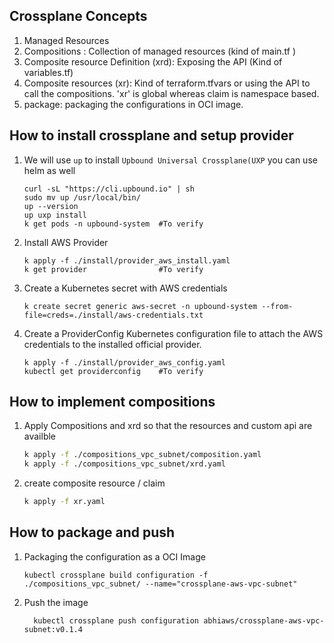## Crossplane Concepts
1. Managed Resources
2. Compositions : Collection of managed resources (kind of main.tf )
3. Composite resource Definition (xrd): Exposing the API (Kind of variables.tf)
4. Composite resources (xr): Kind of terraform.tfvars or using the API to call the compositions. 'xr' is global whereas claim is namespace based.
5. package: packaging the configurations in OCI image.


## How to install crossplane and setup provider
1. We will use `up` to install `Upbound Universal Crossplane(UXP` you can use helm as well
    ```shell
    curl -sL "https://cli.upbound.io" | sh
    sudo mv up /usr/local/bin/
    up --version
    up uxp install
    k get pods -n upbound-system  #To verify
    ```
2. Install AWS Provider
    ```shell
    k apply -f ./install/provider_aws_install.yaml
    k get provider                #To verify
    ```
3. Create a Kubernetes secret with AWS credentials
    ```shell
    k create secret generic aws-secret -n upbound-system --from-file=creds=./install/aws-credentials.txt
    ```
4. Create a ProviderConfig Kubernetes configuration file to attach the AWS credentials to the installed official provider.
    ```shell
    k apply -f ./install/provider_aws_config.yaml
    kubectl get providerconfig    #To verify
    ```

## How to implement compositions

1. Apply Compositions and xrd so that the resources and custom api are availble

    ```bash
    k apply -f ./compositions_vpc_subnet/composition.yaml
    k apply -f ./compositions_vpc_subnet/xrd.yaml
    ```
2. create composite resource / claim
    ```bash
    k apply -f xr.yaml
    ```

## How to package and push 

1. Packaging the configuration as a OCI Image
    ```shell
    kubectl crossplane build configuration -f ./compositions_vpc_subnet/ --name="crossplane-aws-vpc-subnet"
    ```
2. Push  the image
   ```shell
     kubectl crossplane push configuration abhiaws/crossplane-aws-vpc-subnet:v0.1.4
   ```